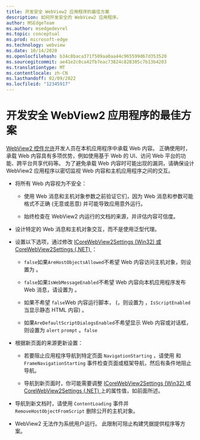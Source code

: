 ```yaml
---
title: 开发安全 WebView2 应用程序的最佳方案
description: 如何开发安全的 WebView2 应用程序。
author: MSEdgeTeam
ms.author: msedgedevrel
ms.topic: conceptual
ms.prod: microsoft-edge
ms.technology: webview
ms.date: 10/14/2020
ms.openlocfilehash: b34c8baca371f509aa0aa44c965599d67d353520
ms.sourcegitcommit: ae41e2c0ca42fb7eac73824c828305c7b13b4203
ms.translationtype: MT
ms.contentlocale: zh-CN
ms.lasthandoff: 02/09/2022
ms.locfileid: "12345917"
---
```

# <a name="best-practices-for-developing-secure-webview2-applications"></a>开发安全 WebView2 应用程序的最佳方案

[WebView2 控件允许](../index.md)开发人员在本机应用程序中承载 Web 内容。  正确使用时，承载 Web 内容具有多项优势，例如使用基于 Web 的 UI、访问 Web 平台的功能、跨平台共享代码等。  为了避免承载 Web 内容时可能出现的漏洞，请确保设计 WebView2 应用程序以密切监视 Web 内容和主机应用程序之间的交互。

*  将所有 Web 内容视为不安全：

   *  使用 Web 消息和主机对象参数之前验证它们，因为 Web 消息和参数可能格式不正确 (无意或恶意) 并可能导致应用意外运行。

   *  始终检查在 WebView2 内运行的文档的来源，并评估内容可信度。

*  设计特定的 Web 消息和主机对象交互，而不是使用泛型代理。

*  设置以下选项，通过修改 [ICoreWebView2Settings (Win32) 或 ](/microsoft-edge/webview2/reference/win32/icorewebview2settings) [CoreWebView2Settings (.NET) ](/dotnet/api/microsoft.web.webview2.core.corewebview2settings)：

   *  `false`如果`AreHostObjectsAllowed`不希望 Web 内容访问主机对象，则设置为 。

   *  `false`如果`IsWebMessageEnabled`不希望 Web 内容向本机应用程序发布 Web 消息，请设置为 。

   *  如果不希望 `false`Web 内容运行脚本， (，则设置为 ，`IsScriptEnabled`当显示静态 HTML 内容) 。

   *  如果`AreDefaultScriptDialogsEnabled`不希望显示 Web 内容或对话框，则设置为 `alert` `prompt` 。`false`

*  根据新页面的来源更新设置：

   *  若要阻止应用程序导航到特定页面 `NavigationStarting` ，请使用 和 `FrameNavigationStarting` 事件检查页面或框架导航，然后有条件地阻止导航。

   *  导航到新页面时，你可能需要调整 [ICoreWebView2Settings (Win32) ](/microsoft-edge/webview2/reference/win32/icorewebview2settings) 或 [CoreWebView2Settings (.NET) ](/dotnet/api/microsoft.web.webview2.core.corewebview2settings)上的属性值，如前面所述。

*  导航到新文档时，请使用 `ContentLoading` 事件并 `RemoveHostObjectFromScript` 删除公开的主机对象。

*  WebView2 无法作为系统用户运行。  此限制可阻止构建凭据提供程序等方案。


<!-- ====================================================================== -->
<!--
## Security

Always check the Source property of the WebView before using `ExecuteScript`, `PostWebMessageAsJson`, `PostWebMessageAsString`, or any other method to send information into the WebView. The WebView may have navigated to another page via the end user interacting with the page or script in the page causing navigation. Similarly, be very careful with `AddScriptToExecuteOnDocumentCreated`. All future `navigations` run the same script and if it provides access to information intended only for a certain origin, any HTML document may have access.

When examining the result of an `ExecuteScript` method call, a `WebMessageReceived` event, always check the Source of the sender, or any other mechanism of receiving information from an HTML document in a WebView validate the URI of the HTML document is what you expect.

When constructing a message to send into a WebView, prefer using `PostWebMessageAsJson` and construct the JSON string parameter using a JSON library. This avoids any potential accidents of encoding information into a JSON string or script and ensure no attacker controlled input can modify the rest of the JSON message or run arbitrary script. -->
